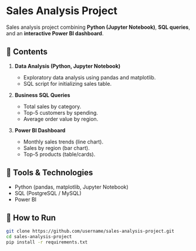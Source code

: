 # Sales Analysis Project

Sales analysis project combining **Python (Jupyter Notebook)**, **SQL queries**, and an **interactive Power BI dashboard**.

## 🔹 Contents
1. **Data Analysis (Python, Jupyter Notebook)**  
   - Exploratory data analysis using pandas and matplotlib.  
   - SQL script for initializing sales table.  

2. **Business SQL Queries**  
   - Total sales by category.  
   - Top-5 customers by spending.  
   - Average order value by region.  

3. **Power BI Dashboard**  
   - Monthly sales trends (line chart).  
   - Sales by region (bar chart).  
   - Top-5 products (table/cards).  

## 🔹 Tools & Technologies
- Python (pandas, matplotlib, Jupyter Notebook)  
- SQL (PostgreSQL / MySQL)  
- Power BI  

## 🔹 How to Run
```bash
git clone https://github.com/username/sales-analysis-project.git
cd sales-analysis-project
pip install -r requirements.txt
